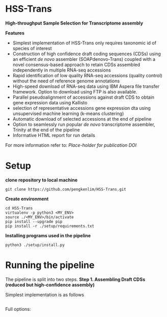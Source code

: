 # HSS-Trans
 **High-throughput Sample Selection for Transcriptome assembly**  
   
 **Features**  
 - Simplest implementation of HSS-Trans only requires taxonomic id of species of interest
 - Construction of high confidence draft coding sequences (CDSs) using an efficient *de novo* assembler (SOAPdenovo-Trans) coupled with a novel consensus-based approach to retain CDSs assembled independently in multiple RNA-seq accessions
 - Rapid identification of low quality RNA-seq accessions (quality control) without the need of reference genome annotations
 - High-speed download of RNA-seq data using IBM Aspera file transfer framework. Option to download using FTP is also available.
 - Parallel pseudoalignment of accessions against draft CDS to obtain gene expression data using Kallisto
 - selection of representative accessions gene expression dta using unsupervised machine learning (k-means clustering)
 - Automatic download of selected accessions at the end of pipeline
 - Option to seamlessly run popular *de novo* transcriptome assembler, Trinity at the end of the pipeline
 - Informative HTML report for run details  

For more information refer to: *Place-holder for publication DOI*

# Setup
**clone repository to local machine**
```
git clone https://github.com/pengkenlim/HSS-Trans.git
```
**Create environment**
```
cd HSS-Trans
virtualenv -p python3 <MY_ENV>
source ./<MY_ENV>/bin/activate
pip install --upgrade pip
pip install -r ./setup/requirements.txt
```
**Installing programs used in the pipeline**
```
python3 ./setup/install.py
```

# Running the pipeline
The pipeline is split into two steps.
**Step 1. Assembling Draft CDSs (reduced but high-confidence assembly)**



Simplest implementation is as follows
```

```

Full options:
```

```

